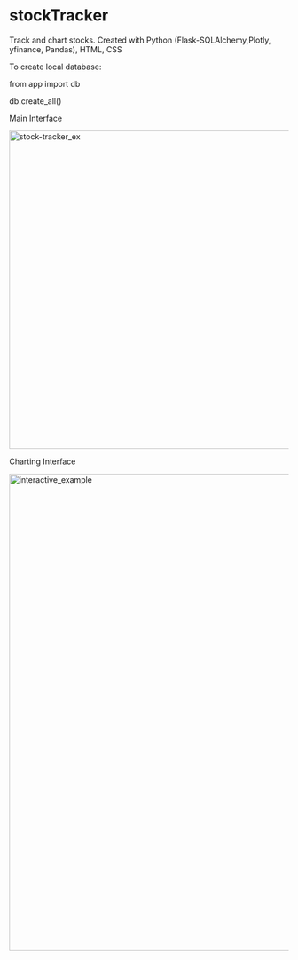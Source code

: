 # stockTracker
Track and chart stocks. Created with Python (Flask-SQLAlchemy,Plotly, yfinance, Pandas), HTML, CSS

To create local database:

from app import db

db.create_all()



Main Interface

<img width="574" alt="stock-tracker_ex" src="https://user-images.githubusercontent.com/109479938/179445802-fdd5a34e-8e01-44c4-ab5d-37982e834763.png">

Charting Interface

<img width="860" alt="interactive_example" src="https://user-images.githubusercontent.com/109479938/179446265-89d62588-e14b-4882-aa6c-bdf499548e68.png">
